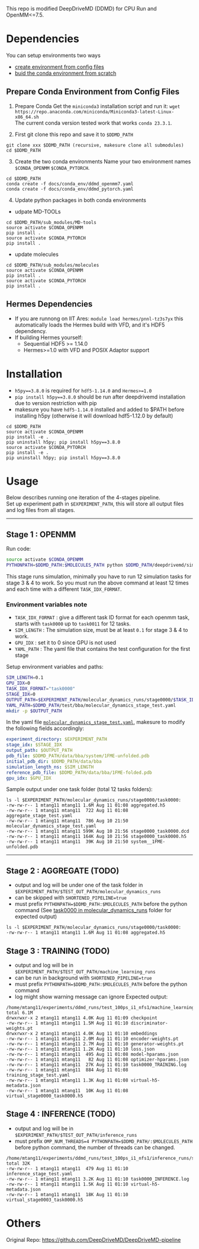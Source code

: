 This repo is modified DeepDriveMD (DDMD) for CPU Run and OpenMM<=7.5.

# Dependencies

You can setup environments two ways
- [create environment from config files](#ddmd-conda-environment-from-config-files)
- [buid the conda environment from scratch](./docs/conda_env/README.md)

## Prepare Conda Environment from Config Files
1. Prepare Conda
Get the `miniconda3` installation script and run it: `wget https://repo.anaconda.com/miniconda/Miniconda3-latest-Linux-x86_64.sh` \
The current conda version tested work that works `conda 23.3.1`.

2. First git clone this repo and save it to `$DDMD_PATH`
```
git clone xxx $DDMD_PATH (recursive, makesure clone all submodules)
cd $DDMD_PATH
```
3. Create the two conda environments
Name your two environment names `$CONDA_OPENMM` `$CONDA_PYTORCH`.
```
cd $DDMD_PATH
conda create -f docs/conda_env/ddmd_openmm7.yaml
conda create -f docs/conda_env/ddmd_pytorch.yaml
```

4. Update python packages in both conda environments
- udpate MD-TOOLs
```
cd $DDMD_PATH/sub_modules/MD-tools
source activate $CONDA_OPENMM
pip install .
source activate $CONDA_PYTORCH
pip install .
```
- update molecules
```
cd $DDMD_PATH/sub_modules/molecules
source activate $CONDA_OPENMM
pip install .
source activate $CONDA_PYTORCH
pip install .
```

## Hermes Dependencies
- If you are runnong on IIT Ares:
`module load hermes/pnnl-tz3s7yx` this automatically loads the Hermes build with VFD, and it's HDF5 dependency.
- If building Hermes yourself:
  - Sequential HDF5 >= 1.14.0
  - Hermes>=1.0 with VFD and POSIX Adaptor support


# Installation
- `h5py==3.8.0` is required for `hdf5-1.14.0` and `Hermes>=1.0`
- `pip install h5py==3.8.0` should be run after deepdrivemd installation due to version restriction with pip
- makesure you have `hdf5-1.14.0` installed and added to $PATH before installing h5py (otherwise it will download hdf5-1.12.0 by default)
```
cd $DDMD_PATH
source activate $CONDA_OPENMM
pip install -e .
pip uninstall h5py; pip install h5py==3.8.0
source activate $CONDA_PYTORCH
pip install -e .
pip uninstall h5py; pip install h5py==3.8.0
```


# Usage
Below describes running one iteration of the 4-stages pipeline. \
Set up experiment path in `$EXPERIMENT_PATH`, this will store all output files and log files from all stages.


---
## Stage 1 : OPENMM
Run code:
```bash
source activate $CONDA_OPENMM
PYTHONPATH=$DDMD_PATH:$MOLECULES_PATH python $DDMD_PATH/deepdrivemd/sim/openmm/run_openmm.py -c $YAML_PATH
```
This stage runs simulation, minimally you have to run 12 simulation tasks for stage 3 & 4 to work. So you must run the above command at least 12 times and each time with a different `TASK_IDX_FORMAT`.
### Environment variables note
- `TASK_IDX_FORMAT` : give a different task ID format for each openmm task, starts with `task0000` up to `task0011` for 12 tasks.
- `SIM_LENGTH` : The simulation size, must be at least `0.1` for stage 3 & 4 to work.
- `GPU_IDX` : set it to 0 since GPU is not used
- `YAML_PATH` : The yaml file that contains the test configuration for the first stage


Setup environment variables and paths:
```bash
SIM_LENGTH=0.1
GPU_IDX=0
TASK_IDX_FORMAT="task0000"
STAGE_IDX=0
OUTPUT_PATH=$EXPERIMENT_PATH/molecular_dynamics_runs/stage0000/$TASK_IDX_FORMAT
YAML_PATH=$DDMD_PATH/test/bba/molecular_dynamics_stage_test.yaml
mkdir -p $OUTPUT_PATH
```
In the yaml file [`molecular_dynamics_stage_test.yaml`](./test/bba/molecular_dynamics_stage_test.yaml), makesure to modify the following fields accordingly:
```yaml
experiment_directory: $EXPERIMENT_PATH
stage_idx: $STAGE_IDX
output_path: $OUTPUT_PATH
pdb_file: $DDMD_PATH/data/bba/system/1FME-unfolded.pdb
initial_pdb_dir: $DDMD_PATH/data/bba
simulation_length_ns: $SIM_LENGTH
reference_pdb_file: $DDMD_PATH/data/bba/1FME-folded.pdb
gpu_idx: $GPU_IDX
```


Sample output under one task folder (total 12 tasks folders):
```log
ls -l $EXPERIMENT_PATH/molecular_dynamics_runs/stage0000/task0000:
-rw-rw-r-- 1 mtang11 mtang11 1.6M Aug 11 01:08 aggregated.h5
-rw-rw-r-- 1 mtang11 mtang11  722 Aug 11 01:08 aggregate_stage_test.yaml
-rw-rw-r-- 1 mtang11 mtang11  786 Aug 10 21:50 molecular_dynamics_stage_test.yaml
-rw-rw-r-- 1 mtang11 mtang11 599K Aug 10 21:56 stage0000_task0000.dcd
-rw-rw-r-- 1 mtang11 mtang11 164K Aug 10 21:56 stage0000_task0000.h5
-rw-rw-r-- 1 mtang11 mtang11  39K Aug 10 21:50 system__1FME-unfolded.pdb
```
--- 

## Stage 2 : AGGREGATE (TODO)
- output and log will be under one of the task folder in `$EXPERIMENT_PATH/$TEST_OUT_PATH/molecular_dynamics_runs`
- can be skipped with `SHORTENED_PIPELINE=true`
- must prefix `PYTHONPATH=$DDMD_PATH:$MOLECULES_PATH` before the python command
(See [task0000 in molecular_dynamics_runs](#stage-1--openmm) folder for expected output)
```log
ls -l $EXPERIMENT_PATH/molecular_dynamics_runs/stage0000/task0000:
-rw-rw-r-- 1 mtang11 mtang11 1.6M Aug 11 01:08 aggregated.h5
```

## Stage 3 : TRAINING (TODO)
- output and log will be in `$EXPERIMENT_PATH/$TEST_OUT_PATH/machine_learning_runs`
- can be run in background with `SHORTENED_PIPELINE=true`
- must prefix `PYTHONPATH=$DDMD_PATH:$MOLECULES_PATH` before the python command
- log might show warning message can ignore
Expected output:
```log
/home/mtang11/experiments/ddmd_runs/test_100ps_i1_nfs1/machine_learning_runs/stage0002/task0000:
total 6.1M
drwxrwxr-x 2 mtang11 mtang11 4.0K Aug 11 01:09 checkpoint
-rw-rw-r-- 1 mtang11 mtang11 1.5M Aug 11 01:10 discriminator-weights.pt
drwxrwxr-x 2 mtang11 mtang11 4.0K Aug 11 01:10 embeddings
-rw-rw-r-- 1 mtang11 mtang11 2.0M Aug 11 01:10 encoder-weights.pt
-rw-rw-r-- 1 mtang11 mtang11 2.7M Aug 11 01:10 generator-weights.pt
-rw-rw-r-- 1 mtang11 mtang11 1.2K Aug 11 01:10 loss.json
-rw-rw-r-- 1 mtang11 mtang11  495 Aug 11 01:08 model-hparams.json
-rw-rw-r-- 1 mtang11 mtang11   82 Aug 11 01:08 optimizer-hparams.json
-rw-rw-r-- 1 mtang11 mtang11  27K Aug 11 01:10 task0000_TRAINING.log
-rw-rw-r-- 1 mtang11 mtang11  884 Aug 11 01:08 training_stage_test.yaml
-rw-rw-r-- 1 mtang11 mtang11 1.3K Aug 11 01:08 virtual-h5-metadata.json
-rw-rw-r-- 1 mtang11 mtang11  10K Aug 11 01:08 virtual_stage0000_task0000.h5
```

## Stage 4 : INFERENCE (TODO)
- output and log will be in `$EXPERIMENT_PATH/$TEST_OUT_PATH/inference_runs`
- must prefix `OMP_NUM_THREADS=4 PYTHONPATH=$DDMD_PATH/:$MOLECULES_PATH` before python command, the number of threads can be changed. 
```log
/home/mtang11/experiments/ddmd_runs/test_100ps_i1_nfs1/inference_runs/stage0003/task0000:
total 32K
-rw-rw-r-- 1 mtang11 mtang11  479 Aug 11 01:10 inference_stage_test.yaml
-rw-rw-r-- 1 mtang11 mtang11 3.2K Aug 11 01:10 task0000_INFERENCE.log
-rw-rw-r-- 1 mtang11 mtang11 1.5K Aug 11 01:10 virtual-h5-metadata.json
-rw-rw-r-- 1 mtang11 mtang11  18K Aug 11 01:10 virtual_stage0003_task0000.h5
```


# Others
Original Repo: https://github.com/DeepDriveMD/DeepDriveMD-pipeline